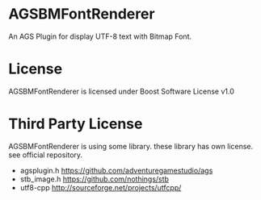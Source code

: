 # AGSBMFontRenderer

An AGS Plugin for display UTF-8 text with Bitmap Font.

# License

AGSBMFontRenderer is licensed under Boost Software License v1.0

# Third Party License

AGSBMFontRenderer is using some library. these library has own license. see official repository.

- agsplugin.h https://github.com/adventuregamestudio/ags
- stb_image.h https://github.com/nothings/stb
- utf8-cpp http://sourceforge.net/projects/utfcpp/
